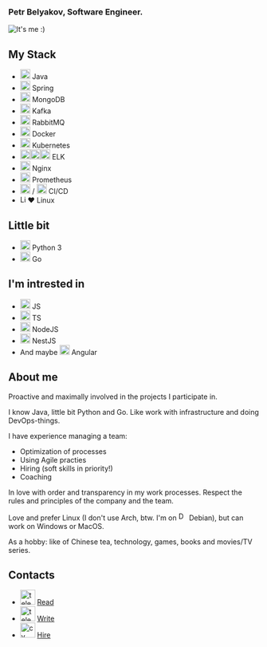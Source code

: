 ### Petr Belyakov, Software Engineer.

![It's me :)](https://kptlr.github.io/img/logo.png)

## **My Stack**
- <img src='https://kptlr.github.io/icons/java.svg' alt='Java' height='20'> Java 
- <img src='https://kptlr.github.io/icons/springio.svg' alt='Spring' height='20'> Spring 
- <img src='https://kptlr.github.io/icons/mongodb.svg' alt='MongoDB' height='20'> MongoDB
- <img src='https://kptlr.github.io/icons/kafka.svg' alt='Kafka' height='20'> Kafka 
- <img src='https://kptlr.github.io/icons/rmq.svg' alt='rmq' height='20'> RabbitMQ
- <img src='https://kptlr.github.io/icons/docker.svg' alt='Docker' height='20'> Docker 
- <img src='https://kptlr.github.io/icons/kubernetes-icon.svg' alt='Kubernetes' height='20'> Kubernetes
- <img src='https://kptlr.github.io/icons/elastic.svg' alt='Elasticsearch' height='20'><img src='https://kptlr.github.io/icons/logstash.svg' alt='Logstash' height='20'><img src='https://kptlr.github.io/icons/kibana.svg' alt='Kibana' height='20'> ELK
- <img src='https://kptlr.github.io/icons/nginx.svg' alt='Nginx' height='20'> Nginx
- <img src='https://kptlr.github.io/icons/prometheusio.svg' alt='Prometheus' height='20'> Prometheus
- <img src='https://kptlr.github.io/icons/gitlab.svg' alt='Gitlab' height='20'> / <img src='https://kptlr.github.io/icons/jenkins.svg' alt='Jenkins' height='20'> CI/CD
- <img src='https://kptlr.github.io/icons/linux.svg' alt='Linux' height='15'>❤️ Linux

## **Little bit**
- <img src='https://kptlr.github.io/icons/python.svg' alt='Python' height='20'> Python 3
- <img src='https://kptlr.github.io/icons/go.svg' alt='Go' height='20'> Go

## **I'm intrested in**
- <img src='https://kptlr.github.io/icons/js.svg' alt='JS' height='20'> JS
- <img src='https://kptlr.github.io/icons/ts.svg' alt='TS' height='20'> TS
- <img src='https://kptlr.github.io/icons/nodejs.svg' alt='NodeJS' height='20'> NodeJS
- <img src='https://kptlr.github.io/icons/nestjs.svg' alt='NodeJS' height='20'> NestJS
- And maybe <img src='https://kptlr.github.io/icons/angular.svg' alt='Angular' height='20'> Angular

## **About me**

Proactive and maximally involved in the projects I participate in.

I know Java, little bit Python and Go. Like work with infrastructure and doing DevOps-things.

I have experience managing a team:
- Optimization of processes
- Using Agile practies
- Hiring (soft skills in priority!)
- Coaching

In love with order and transparency in my work processes.
Respect the rules and principles of the company and the team.

Love and prefer Linux (I don't use Arch, btw. I'm on <img src='https://kptlr.github.io/icons/debian.svg' alt='Debian' height='17'> Debian), but can work on Windows or MacOS.

As a hobby: like of Chinese tea, technology, games, books and movies/TV series.

## **Contacts**
- [<img src='https://kptlr.github.io/icons/telegram_channel.svg' alt='telegram_channel' height='30'>](https://t.me/kptlrtg) [Read](https://t.me/kptlrtg "My telegram channel")
- [<img src='https://kptlr.github.io/icons/telegram.svg' alt='telegram' height='30'>](http://t.me/kptlr) [Write](https://t.me/kptlr "My telegram")
- [<img src='https://kptlr.github.io/icons/cv.svg' alt='cv' height='30'>](https://hh.ru/resume/bc4eeca7ff0c764aa10039ed1f71744a514f45) [Hire](https://hh.ru/resume/bc4eeca7ff0c764aa10039ed1f71744a514f45 "My CV")


